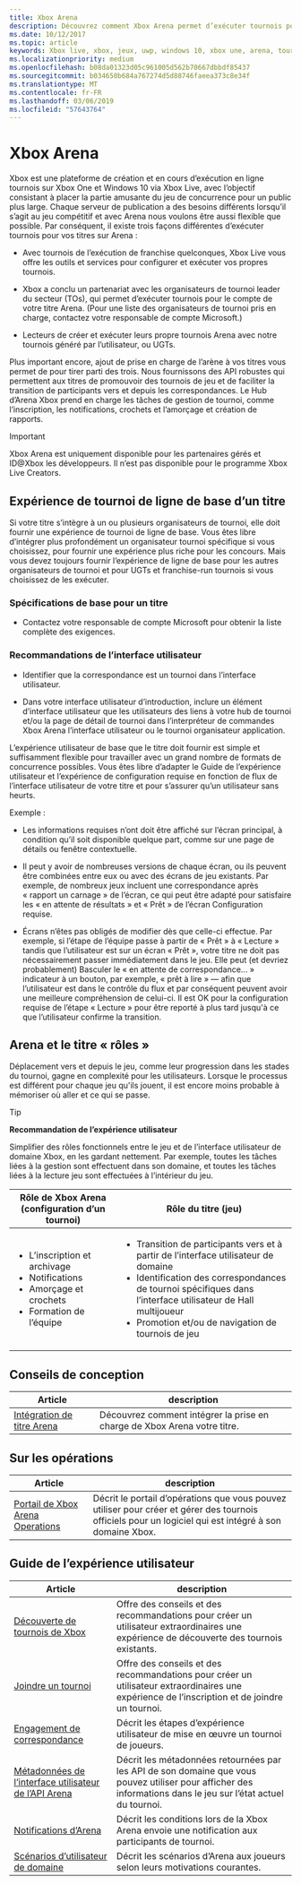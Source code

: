 ```yaml
---
title: Xbox Arena
description: Découvrez comment Xbox Arena permet d’exécuter tournois pour votre jeu.
ms.date: 10/12/2017
ms.topic: article
keywords: Xbox live, xbox, jeux, uwp, windows 10, xbox une, arena, tournoi, l’expérience utilisateur
ms.localizationpriority: medium
ms.openlocfilehash: b08da01323d05c961005d562b70667dbbdf85437
ms.sourcegitcommit: b034650b684a767274d5d88746faeea373c8e34f
ms.translationtype: MT
ms.contentlocale: fr-FR
ms.lasthandoff: 03/06/2019
ms.locfileid: "57643764"
---
```

# <a name="xbox-arena"></a>Xbox Arena

Xbox est une plateforme de création et en cours d’exécution en ligne tournois sur Xbox One et Windows 10 via Xbox Live, avec l’objectif consistant à placer la partie amusante du jeu de concurrence pour un public plus large.
Chaque serveur de publication a des besoins différents lorsqu’il s’agit au jeu compétitif et avec Arena nous voulons être aussi flexible que possible. Par conséquent, il existe trois façons différentes d’exécuter tournois pour vos titres sur Arena :

* Avec tournois de l’exécution de franchise quelconques, Xbox Live vous offre les outils et services pour configurer et exécuter vos propres tournois.

* Xbox a conclu un partenariat avec les organisateurs de tournoi leader du secteur (TOs), qui permet d’exécuter tournois pour le compte de votre titre Arena. (Pour une liste des organisateurs de tournoi pris en charge, contactez votre responsable de compte Microsoft.)

* Lecteurs de créer et exécuter leurs propre tournois Arena avec notre tournois généré par l’utilisateur, ou UGTs.

Plus important encore, ajout de prise en charge de l’arène à vos titres vous permet de pour tirer parti des trois. Nous fournissons des API robustes qui permettent aux titres de promouvoir des tournois de jeu et de faciliter la transition de participants vers et depuis les correspondances. Le Hub d’Arena Xbox prend en charge les tâches de gestion de tournoi, comme l’inscription, les notifications, crochets et l’amorçage et création de rapports.

> [!IMPORTANT]  
> Xbox Arena est uniquement disponible pour les partenaires gérés et ID@Xbox les développeurs. Il n’est pas disponible pour le programme Xbox Live Creators.

## <a name="a-titles-baseline-tournament-experience"></a>Expérience de tournoi de ligne de base d’un titre

Si votre titre s’intègre à un ou plusieurs organisateurs de tournoi, elle doit fournir une expérience de tournoi de ligne de base. Vous êtes libre d’intégrer plus profondément un organisateur tournoi spécifique si vous choisissez, pour fournir une expérience plus riche pour les concours. Mais vous devez toujours fournir l’expérience de ligne de base pour les autres organisateurs de tournoi et pour UGTs et franchise-run tournois si vous choisissez de les exécuter.

### <a name="baseline-requirements-for-a-title"></a>Spécifications de base pour un titre

* Contactez votre responsable de compte Microsoft pour obtenir la liste complète des exigences.

### <a name="ui-recommendations"></a>Recommandations de l’interface utilisateur

* Identifier que la correspondance est un tournoi dans l’interface utilisateur.

* Dans votre interface utilisateur d’introduction, inclure un élément d’interface utilisateur que les utilisateurs des liens à votre hub de tournoi et/ou la page de détail de tournoi dans l’interpréteur de commandes Xbox Arena l’interface utilisateur ou le tournoi organisateur application.



L’expérience utilisateur de base que le titre doit fournir est simple et suffisamment flexible pour travailler avec un grand nombre de formats de concurrence possibles. Vous êtes libre d’adapter le Guide de l’expérience utilisateur et l’expérience de configuration requise en fonction de flux de l’interface utilisateur de votre titre et pour s’assurer qu’un utilisateur sans heurts.

Exemple :

* Les informations requises n’ont doit être affiché sur l’écran principal, à condition qu’il soit disponible quelque part, comme sur une page de détails ou fenêtre contextuelle.

* Il peut y avoir de nombreuses versions de chaque écran, ou ils peuvent être combinées entre eux ou avec des écrans de jeu existants. Par exemple, de nombreux jeux incluent une correspondance après « rapport un carnage » de l’écran, ce qui peut être adapté pour satisfaire les « en attente de résultats » et « Prêt » de l’écran Configuration requise.

* Écrans n’êtes pas obligés de modifier dès que celle-ci effectue. Par exemple, si l’étape de l’équipe passe à partir de « Prêt » à « Lecture » tandis que l’utilisateur est sur un écran « Prêt », votre titre ne doit pas nécessairement passer immédiatement dans le jeu. Elle peut (et devriez probablement) Basculer le « en attente de correspondance... » indicateur à un bouton, par exemple, « prêt à lire » — afin que l’utilisateur est dans le contrôle du flux et par conséquent peuvent avoir une meilleure compréhension de celui-ci. Il est OK pour la configuration requise de l’étape « Lecture » pour être reporté à plus tard jusqu'à ce que l’utilisateur confirme la transition.


## <a name="arena-vs-title-roles"></a>Arena et le titre « rôles »

Déplacement vers et depuis le jeu, comme leur progression dans les stades du tournoi, gagne en complexité pour les utilisateurs. Lorsque le processus est différent pour chaque jeu qu'ils jouent, il est encore moins probable à mémoriser où aller et ce qui se passe.

> [!TIP]
> **Recommandation de l’expérience utilisateur**  
>
> Simplifier des rôles fonctionnels entre le jeu et de l’interface utilisateur de domaine Xbox, en les gardant nettement. Par exemple, toutes les tâches liées à la gestion sont effectuent dans son domaine, et toutes les tâches liées à la lecture jeu sont effectuées à l’intérieur du jeu.

Rôle de Xbox Arena (configuration d’un tournoi)   | Rôle du titre (jeu)
--- | ---
<ul><li>L’inscription et archivage</li><li>Notifications</li><li>Amorçage et crochets</li><li>Formation de l’équipe</li></ul> |     <ul><li>Transition de participants vers et à partir de l’interface utilisateur de domaine</li><li>Identification des correspondances de tournoi spécifiques dans l’interface utilisateur de Hall multijoueur</li><li>Promotion et/ou de navigation de tournois de jeu</li></ul>

## <a name="engineering-guidance"></a>Conseils de conception

Article | description
--- | ---
[Intégration de titre Arena](arena-title-integration.md) | Découvrez comment intégrer la prise en charge de Xbox Arena votre titre.

## <a name="operations-guidance"></a>Sur les opérations

Article | description
--- | ---
[Portail de Xbox Arena Operations](operations-portal.md) | Décrit le portail d’opérations que vous pouvez utiliser pour créer et gérer des tournois officiels pour un logiciel qui est intégré à son domaine Xbox.

## <a name="user-experience-guidance"></a>Guide de l’expérience utilisateur

Article | description
--- | ---
[Découverte de tournois de Xbox](discovering-xbox-tournaments.md) | Offre des conseils et des recommandations pour créer un utilisateur extraordinaires une expérience de découverte des tournois existants.
[Joindre un tournoi](arena-ux-join-tournament.md)  |  Offre des conseils et des recommandations pour créer un utilisateur extraordinaires une expérience de l’inscription et de joindre un tournoi.
[Engagement de correspondance](arena-ux-match-engagement.md) | Décrit les étapes d’expérience utilisateur de mise en œuvre un tournoi de joueurs.
[Métadonnées de l’interface utilisateur de l’API Arena](arena-apis-metadata.md)  | Décrit les métadonnées retournées par les API de son domaine que vous pouvez utiliser pour afficher des informations dans le jeu sur l’état actuel du tournoi.
[Notifications d’Arena](arena-notifications.md)  | Décrit les conditions lors de la Xbox Arena envoie une notification aux participants de tournoi.
[Scénarios d’utilisateur de domaine](arena-user-scenarios.md)  | Décrit les scénarios d’Arena aux joueurs selon leurs motivations courantes.
